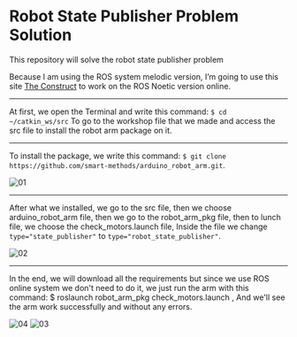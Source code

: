 # Robot State Publisher Problem Solution

This repository will solve the robot state publisher problem

Because I am using the ROS system melodic version, I’m going to use this site [The Construct](https://www.theconstructsim.com/) to work on the ROS Noetic version online.

---

At first, we open the Terminal and write this command: `$ cd ~/catkin_ws/src`  To go to the workshop file that we made and access the src file to install the robot arm package on it.

---

To install the package, we write this command: `$ git clone https://github.com/smart-methods/arduino_robot_arm.git`.

![01](https://user-images.githubusercontent.com/71232960/126025279-cab30fdb-6b31-436b-81f4-486387cfb409.png)
 
---

After what we installed, we go to the src file, then we choose arduino_robot_arm file, then we go to the robot_arm_pkg file, then to lunch file, we choose the check_motors.launch file, Inside the file we change `type="state_publisher"` to `type="robot_state_publisher"`.

![02](https://user-images.githubusercontent.com/71232960/126025288-9cadb670-3380-4cab-9aba-80ef750958ec.png)

---

In the end, we will download all the requirements but since we use ROS online system we don't need to do it, we just run the arm with this command: $ roslaunch robot_arm_pkg check_motors.launch , And we'll see the arm work successfully and without any errors.

![04](https://user-images.githubusercontent.com/71232960/126025297-87b400fa-cca8-4754-b3f6-e8c6b42374d1.png)
![03](https://user-images.githubusercontent.com/71232960/126025298-a28c2edf-d0b3-4510-8683-c7fd75e82ce2.png)
